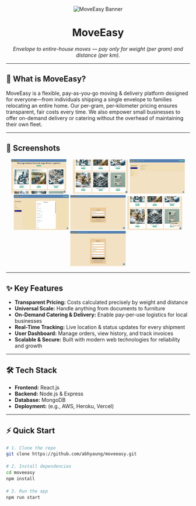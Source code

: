 <p align="center">
  <img src="https://capsule-render.vercel.app/api?type=waving&color=gradient&text=MoveEasy&height=100" alt="MoveEasy Banner"/>
</p>

<h1 align="center">MoveEasy</h1>

<p align="center">
  <em>Envelope to entire-house moves — pay only for weight (per gram) and distance (per km).</em>
</p>

---

## 🚀 What is MoveEasy?

MoveEasy is a flexible, pay-as-you-go moving & delivery platform designed for everyone—from individuals shipping a single envelope to families relocating an entire home. Our per-gram, per-kilometer pricing ensures transparent, fair costs every time. We also empower small businesses to offer on-demand delivery or catering without the overhead of maintaining their own fleet.

---

## 📸 Screenshots

<p align="center">
  <img src="SnapShots/LandingPage.png" alt="LandingPage" width="30%"/> 
  <img src="SnapShots/Landingpage2.png" alt="LandingPage2" width="30%"/>
  <img src="SnapShots/Dashboard.png" alt="DashBoard" width="30%"/>
  <img src="SnapShots/BookingPage.png" alt="BookingPage" width="30%"/>
  <img src="SnapShots/LoginPage.png" alt="Loginpage" width="30%"/>
  <img src="SnapShots/MoveMateBot.png" alt="MoveMateBot" width="30%"/>
  <img src="SnapShots/SignupPage.png" alt="SignUpPage" width="30%"/>
</p>

---

## ✨ Key Features

- **Transparent Pricing:** Costs calculated precisely by weight and distance  
- **Universal Scale:** Handle anything from documents to furniture  
- **On-Demand Catering & Delivery:** Enable pay-per-use logistics for local businesses  
- **Real-Time Tracking:** Live location & status updates for every shipment  
- **User Dashboard:** Manage orders, view history, and track invoices  
- **Scalable & Secure:** Built with modern web technologies for reliability and growth

---

## 🛠️ Tech Stack

- **Frontend:** React.js  
- **Backend:** Node.js & Express  
- **Database:** MongoDB  
- **Deployment:** (e.g., AWS, Heroku, Vercel)

---

## ⚡ Quick Start

```bash
# 1. Clone the repo
git clone https://github.com/abhyaung/moveeasy.git

# 2. Install dependencies
cd moveeasy
npm install

# 3. Run the app
npm run start
